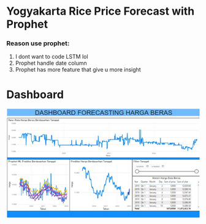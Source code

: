 # Yogyakarta Rice Price Forecast with Prophet

### Reason use prophet:
1. I dont want to code LSTM lol
2. Prophet handle date column
3. Prophet has more feature that give u more insight


# Dashboard
<kbd>![alt text](https://github.com/kentangtelo/BI-Yogyakarta-Rice-Price-Forecasting/blob/master/Picture/dashboard.jpg?raw=true)</kbd>

